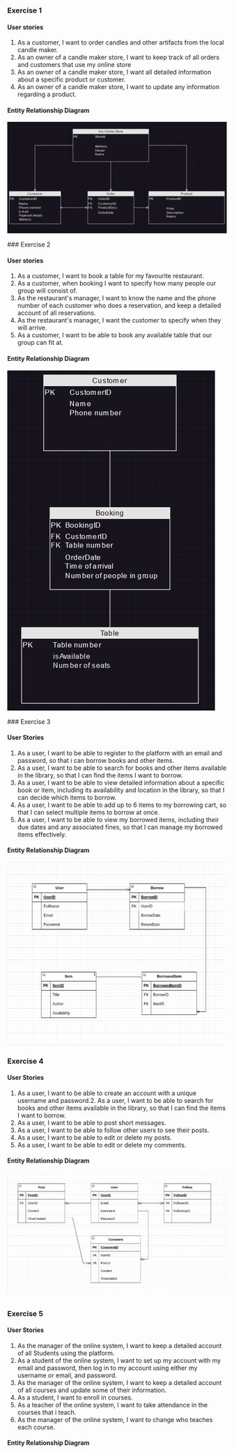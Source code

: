<p>

### Exercise 1


#### User stories

1. As a customer, I want to order candles and other artifacts from the local candle maker.
2. As an owner of a candle maker store, I want to keep track of all orders and customers that use my online store
3. As an owner of a candle maker store, I want all detailed information about a specific product or customer.
4. As an owner of a candle maker store, I want to update any information regarding a product.

#### Entity Relationship Diagram

![exercise1-uml.png](assets%2Fexercise1-uml.png)

</p>

<p> 
### Exercise 2

#### User stories
1. As a customer, I want to book a table for my favourite restaurant.
2. As a customer, when booking I want to specify how many people our group will consist of.
3. As the restaurant's manager, I want to know the name and the phone number of each customer who does a reservation, and keep a detailed account of all reservations.
4. As the restaurant's manager, I want the customer to specify when they will arrive.
5. As a customer, I want to be able to book any available table that our group can fit at.


#### Entity Relationship Diagram

![exercise2-uml.png](assets%2Fexercise2-uml.png)
</p>
<p>
### Exercise 3

#### User Stories

1. As a user, I want to be able to register to the platform with an email and password, so that i can borrow books and other items.
2. As a user, I want to be able to search for books and other items available in the library, so that I can find the items I want to borrow.
3. As a user, I want to be able to view detailed information about a specific book or item, including its availability and location in the library, so that I can decide which items to borrow.
4. As a user, I want to be able to add up to 6 items to my borrowing cart, so that I can select multiple items to borrow at once.
5. As a user, I want to be able to view my borrowed items, including their due dates and any associated fines, so that I can manage my borrowed items effectively.


#### Entity Relationship Diagram

![](assets/exercise3-uml.png)

</p>

<p> 

### Exercise 4

#### User Stories

1. As a user, I want to be able to create an account with a unique username and password.2. As a user, I want to be able to search for books and other items available in the library, so that I can find the items I want to borrow.
2. As a user, I want to be able to post short messages.
3. As a user, I want to be able to follow other users to see their posts.
4. As a user, I want to be able to edit or delete my posts.
5. As a user, I want to be able to edit or delete my comments.

#### Entity Relationship Diagram

![](assets/exercise4-uml.png)
</p>

<p> 

### Exercise 5

#### User Stories

1. As the manager of the online system, I want to keep a detailed account of all Students using the platform.
2. As a student of the online system, I want to set up my account with my email and password, then log in to my account using either my username or email, and password.
3. As the manager of the online system, I want to keep a detailed account of all courses and update some of their information.
4. As a student, I want to enroll in courses.
5. As a teacher of the online system, I want to take attendance in the courses that i teach.
6. As the manager of the online system, I want to change who teaches each course.

#### Entity Relationship Diagram

</p>